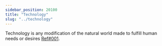 ```yaml
---
sidebar_position: 20100
title: "Technology"
slug: "../technology"
---
```

Technology is any modification of the natural world made to fulfill human needs or desires
[Ref#001](/ref#ref001-a-framework-for-k-12-science-education).